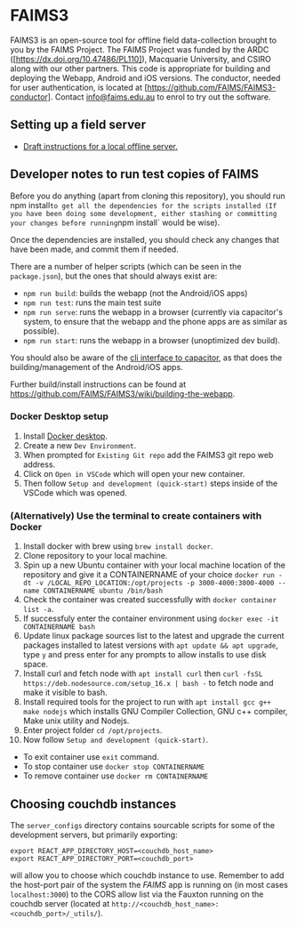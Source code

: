 # FAIMS3

FAIMS3 is an open-source tool for offline field data-collection brought to you by the FAIMS Project. The FAIMS Project was funded by the ARDC ([https://dx.doi.org/10.47486/PL110]), Macquarie University, and CSIRO along with our other partners. This code is appropriate for building and deploying the Webapp, Android and iOS versions. The conductor, needed for user authentication, is located at [https://github.com/FAIMS/FAIMS3-conductor]. Contact [info@faims.edu.au](mailto:info@faims.edu.au) to enrol to try out the software.

## Setting up a field server
* [Draft instructions for a local offline server.](https://github.com/FAIMS/FAIMS3/settingUpFieldServer.md)

## Developer notes to run test copies of FAIMS

Before you do anything (apart from cloning this repository), you should run
npm install`to get all the dependencies
for the scripts installed (If you have been doing some development, either
stashing or committing your changes before
running`npm install` would be wise).

Once the dependencies are installed, you should check any changes that have been
made, and commit them if needed.

There are a number of helper scripts (which can be seen in the `package.json`),
but the ones that should always exist
are:

* `npm run build`: builds the webapp (not the Android/iOS apps)
* `npm run test`: runs the main test suite
* `npm run serve`: runs the webapp in a browser (currently via capacitor's
   system, to ensure that the webapp and the phone apps are as similar as
   possible).
* `npm run start`: runs the webapp in a browser (unoptimized dev build).

You should also be aware of the
[cli interface to capacitor](https://capacitorjs.com/docs/cli), as that does the
building/management of the Android/iOS
apps.

Further build/install instructions can be found at
<https://github.com/FAIMS/FAIMS3/wiki/building-the-webapp>.

### Docker Desktop setup
1. Install [Docker desktop](https://www.docker.com/get-started/).
1. Create a new `Dev Environment`.
1. When prompted for `Existing Git repo` add the FAIMS3 git repo web address.
1. Click on `Open in VSCode` which will open your new container.
1. Then follow `Setup and development (quick-start)` steps inside of the VSCode which was opened.

### (Alternatively) Use the terminal to create containers with Docker
1. Install docker with brew using `brew install docker`.
1. Clone repository to your local machine.
1. Spin up a new Ubuntu container with your local machine location of the repository and give it a CONTAINERNAME of your choice `docker run -dt -v /LOCAL_REPO_LOCATION:/opt/projects -p 3000-4000:3000-4000 --name CONTAINERNAME ubuntu /bin/bash`
1. Check the container was created successfully with `docker container list -a`.
1. If successfuly enter the container environment using `docker exec -it CONTAINERNAME bash`
1. Update linux package sources list to the latest and upgrade the current packages installed to latest versions with `apt update && apt upgrade`, type `y` and press enter for any prompts to allow installs to use disk space.
1. Install curl and fetch node with `apt install curl` then `curl -fsSL https://deb.nodesource.com/setup_16.x | bash -` to fetch node and make it visible to bash.
1. Install required tools for the project to run with `apt install gcc g++ make nodejs` which installs GNU Compiler Collection, GNU c++ compiler, Make unix utility and Nodejs.
1. Enter project folder `cd /opt/projects`.
1. Now follow `Setup and development (quick-start)`.

* To exit container use `exit` command.
* To stop container use `docker stop CONTAINERNAME`
* To remove container use `docker rm CONTAINERNAME`

## Choosing couchdb instances

The `server_configs` directory contains sourcable scripts for some of the
development servers, but primarily exporting:
```
export REACT_APP_DIRECTORY_HOST=<couchdb_host_name>
export REACT_APP_DIRECTORY_PORT=<couchdb_port>
```
will allow you to choose which couchdb instance to use. Remember to add the
host-port pair of the system the *FAIMS* app is running on (in most cases
`localhost:3000`) to the CORS allow list via the Fauxton running on the couchdb
server (located at `http://<couchdb_host_name>:<couchdb_port>/_utils/`).
